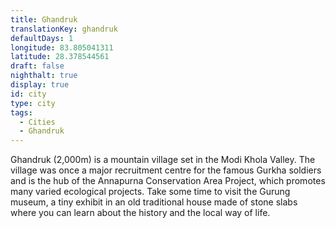 ```yaml
---
title: Ghandruk
translationKey: ghandruk
defaultDays: 1
longitude: 83.805041311
latitude: 28.378544561
draft: false
nighthalt: true
display: true
id: city
type: city
tags:
  - Cities
  - Ghandruk
---
```

Ghandruk (2,000m) is a mountain village set in the Modi Khola Valley. The village was once a major recruitment centre for the famous Gurkha soldiers and is the hub of the Annapurna Conservation Area Project, which promotes many varied ecological projects. Take some time to visit the Gurung museum, a tiny exhibit in an old traditional house made of stone slabs where you can learn about the history and the local way of life.